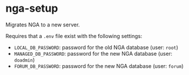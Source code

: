 # nga-setup

Migrates NGA to a new server.

Requires that a `.env` file exist with the following settings:

* `LOCAL_DB_PASSWORD`: password for the old NGA database (user: `root`)
* `MANAGED_DB_PASSWORD`: password for the new NGA database (user: `doadmin`)
* `FORUM_DB_PASSWORD`: password for the new NGA database (user: `forum`)
